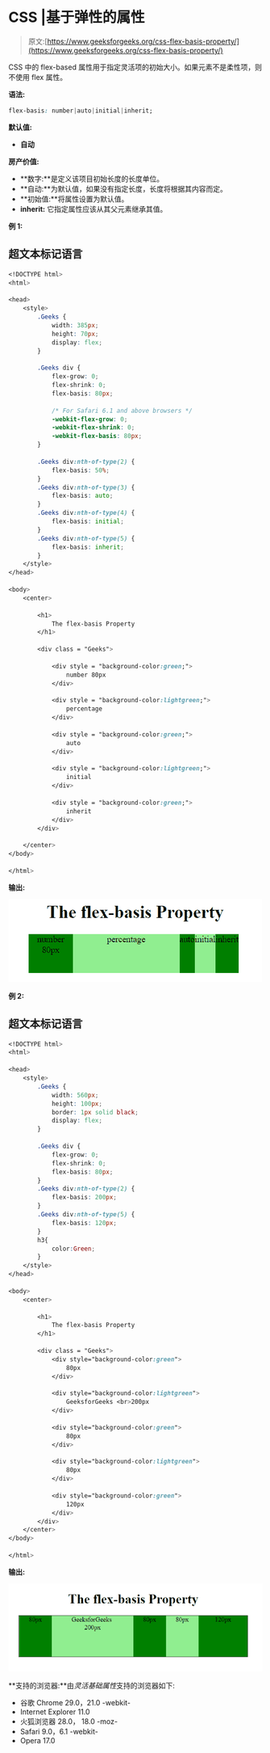 # CSS |基于弹性的属性

> 原文:[https://www.geeksforgeeks.org/css-flex-basis-property/](https://www.geeksforgeeks.org/css-flex-basis-property/)

CSS 中的 flex-based 属性用于指定灵活项的初始大小。如果元素不是柔性项，则不使用 flex 属性。

**语法:**

```css
flex-basis: number|auto|initial|inherit;
```

**默认值:**

*   **自动**

**房产价值:**

*   **数字:**是定义该项目初始长度的长度单位。
*   **自动:**为默认值，如果没有指定长度，长度将根据其内容而定。
*   **初始值:**将属性设置为默认值。
*   **inherit:** 它指定属性应该从其父元素继承其值。

**例 1:**

## 超文本标记语言

```css
<!DOCTYPE html>
<html>

<head>
    <style>
        .Geeks {
            width: 385px;
            height: 70px;
            display: flex;
        }

        .Geeks div {
            flex-grow: 0;
            flex-shrink: 0;
            flex-basis: 80px;

            /* For Safari 6.1 and above browsers */
            -webkit-flex-grow: 0; 
            -webkit-flex-shrink: 0;
            -webkit-flex-basis: 80px;
        }

        .Geeks div:nth-of-type(2) {
            flex-basis: 50%;
        }
        .Geeks div:nth-of-type(3) {
            flex-basis: auto;
        }
        .Geeks div:nth-of-type(4) {
            flex-basis: initial;
        }
        .Geeks div:nth-of-type(5) {
            flex-basis: inherit;
        }
    </style>
</head>

<body>
    <center>

        <h1>
            The flex-basis Property
        </h1>

        <div class = "Geeks">

            <div style = "background-color:green;">
                number 80px
            </div>

            <div style = "background-color:lightgreen;">
                percentage
            </div>

            <div style = "background-color:green;">
                auto
            </div>

            <div style = "background-color:lightgreen;">
                initial
            </div>

            <div style = "background-color:green;">
                inherit
            </div>
        </div> 

    </center>
</body>

</html>                    
```

**输出:**

![](img/2a08e5985410de9d80ce802f6cbb99d4.png)

**例 2:**

## 超文本标记语言

```css
<!DOCTYPE html>
<html>

<head>
    <style>
        .Geeks {
            width: 560px;
            height: 100px;
            border: 1px solid black; 
            display: flex;
        }

        .Geeks div {
            flex-grow: 0;
            flex-shrink: 0;
            flex-basis: 80px;
        }
        .Geeks div:nth-of-type(2) {
            flex-basis: 200px;
        }
        .Geeks div:nth-of-type(5) {
            flex-basis: 120px;
        }
        h3{
            color:Green;
        }
    </style>
</head>

<body>
    <center>

        <h1>
            The flex-basis Property
        </h1>

        <div class = "Geeks">
            <div style="background-color:green">
                80px
            </div>

            <div style="background-color:lightgreen">
                GeeksforGeeks <br>200px
            </div>

            <div style="background-color:green">
                80px
            </div>

            <div style="background-color:lightgreen">
                80px
            </div>

            <div style="background-color:green">
                120px
            </div>
        </div> 
    </center>
</body>

</html>                    
```

**输出:**

![](img/e14c3f0efa2644356b7b412cd654bd5f.png)

**支持的浏览器:**由*灵活基础属性*支持的浏览器如下:

*   谷歌 Chrome 29.0，21.0 -webkit-
*   Internet Explorer 11.0
*   火狐浏览器 28.0， 18.0 -moz-
*   Safari 9.0，6.1 -webkit-
*   Opera 17.0
